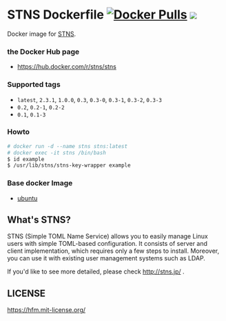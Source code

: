 STNS Dockerfile [![Docker Pulls](https://img.shields.io/docker/pulls/stns/stns.svg?maxAge=2592000?style=flat-square)](https://hub.docker.com/r/stns/stns/) [![](https://images.microbadger.com/badges/image/stns/stns.svg)](https://microbadger.com/images/stns/stns "Get your own image badge on microbadger.com")
===

Docker image for [STNS](https://github.com/STNS/STNS).

### the Docker Hub page

- https://hub.docker.com/r/stns/stns

### Supported tags

- `latest`, `2.3.1`, `1.0.0`, `0.3`, `0.3-0`, `0.3-1`, `0.3-2`, `0.3-3`
- `0.2`, `0.2-1`, `0.2-2`
- `0.1`, `0.1-3`

### Howto
```bash
# docker run -d --name stns stns:latest
# docker exec -it stns /bin/bash
$ id example
$ /usr/lib/stns/stns-key-wrapper example
```

### Base docker Image

- [ubuntu](https://hub.docker.com/_/ubuntu/)

What's STNS?
---

STNS (Simple TOML Name Service) allows you to easily manage Linux users with simple TOML-based configuration. It consists of server and client implementation, which requires only a few steps to install. Moreover, you can use it with existing user management systems such as LDAP.

If you'd like to see more detailed, please check http://stns.jp/ .

LICENSE
---

https://hfm.mit-license.org/
